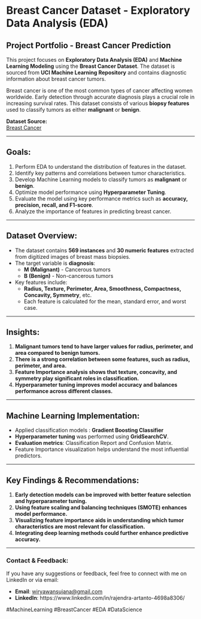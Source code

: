 # Breast Cancer Dataset - Exploratory Data Analysis (EDA)

## Project Portfolio - Breast Cancer Prediction

This project focuses on **Exploratory Data Analysis (EDA)** and **Machine Learning Modeling** using the **Breast Cancer Dataset**. The dataset is sourced from **UCI Machine Learning Repository** and contains diagnostic information about breast cancer tumors.

Breast cancer is one of the most common types of cancer affecting women worldwide. Early detection through accurate diagnosis plays a crucial role in increasing survival rates. This dataset consists of various **biopsy features** used to classify tumors as either **malignant** or **benign**.

**Dataset Source:**\
[Breast Cancer](https://scikit-learn.org/stable/modules/generated/sklearn.datasets.load_breast_cancer.html)


---

## Goals:

1. Perform EDA to understand the distribution of features in the dataset.
2. Identify key patterns and correlations between tumor characteristics.
3. Develop Machine Learning models to classify tumors as **malignant** or **benign**.
4. Optimize model performance using **Hyperparameter Tuning**.
5. Evaluate the model using key performance metrics such as **accuracy, precision, recall, and F1-score**.
6. Analyze the importance of features in predicting breast cancer.

---

## Dataset Overview:

- The dataset contains **569 instances** and **30 numeric features** extracted from digitized images of breast mass biopsies.
- The target variable is **diagnosis**:
  - **M (Malignant)** - Cancerous tumors
  - **B (Benign)** - Non-cancerous tumors
- Key features include:
  - **Radius, Texture, Perimeter, Area, Smoothness, Compactness, Concavity, Symmetry**, etc.
  - Each feature is calculated for the mean, standard error, and worst case.

---

## Insights:

1. **Malignant tumors tend to have larger values for radius, perimeter, and area compared to benign tumors.**
2. **There is a strong correlation between some features, such as radius, perimeter, and area.**
3. **Feature Importance analysis shows that texture, concavity, and symmetry play significant roles in classification.**
4. **Hyperparameter tuning improves model accuracy and balances performance across different classes.**

---

## Machine Learning Implementation:

- Applied classification models : **Gradient Boosting Classifier**
- **Hyperparameter tuning** was performed using **GridSearchCV**.
- **Evaluation metrics**: Classification Report and Confusion Matrix.
- Feature Importance visualization helps understand the most influential predictors.

---

## Key Findings & Recommendations:

1. **Early detection models can be improved with better feature selection and hyperparameter tuning.**
2. **Using feature scaling and balancing techniques (SMOTE) enhances model performance.**
3. **Visualizing feature importance aids in understanding which tumor characteristics are most relevant for classification.**
4. **Integrating deep learning methods could further enhance predictive accuracy.**

---

### Contact & Feedback:

If you have any suggestions or feedback, feel free to connect with me on LinkedIn or via email:

- **Email**: [wiryawansujana@gmail.com](mailto\:wiryawansujana@gmail.com)
- **LinkedIn**: https\://www\.linkedin.com/in/rajendra-artanto-4698a8306/

\#MachineLearning #BreastCancer #EDA #DataScience

